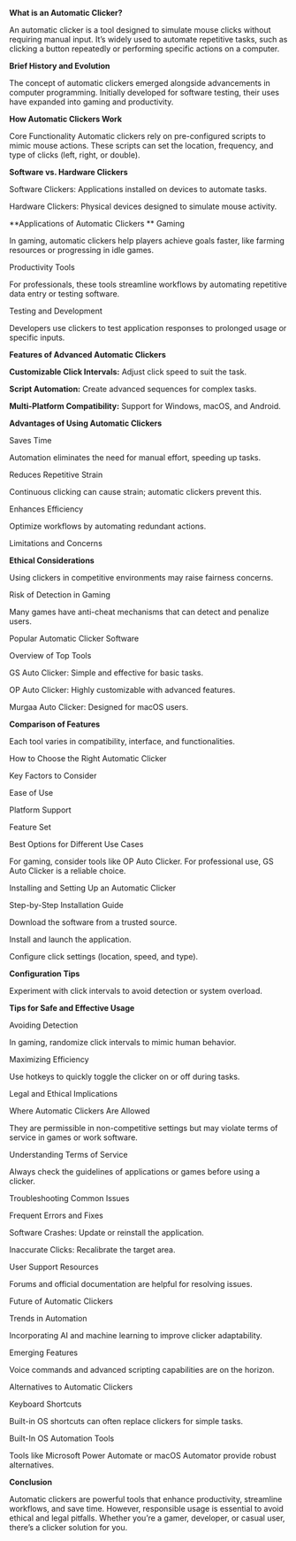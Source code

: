 **What is an Automatic Clicker?**

An automatic clicker is a tool designed to simulate mouse clicks without requiring manual input. It’s widely used to automate repetitive tasks, such as clicking a button repeatedly or performing specific actions on a computer.

**Brief History and Evolution**

The concept of automatic clickers emerged alongside advancements in computer programming. Initially developed for software testing, their uses have expanded into gaming and productivity.

**How Automatic Clickers Work**

Core Functionality
Automatic clickers rely on pre-configured scripts to mimic mouse actions. These scripts can set the location, frequency, and type of clicks (left, right, or double).

**Software vs. Hardware Clickers**

Software Clickers: Applications installed on devices to automate tasks.

Hardware Clickers: Physical devices designed to simulate mouse activity.

**Applications of Automatic Clickers
**
Gaming

In gaming, automatic clickers help players achieve goals faster, like farming resources or progressing in idle games.

Productivity Tools

For professionals, these tools streamline workflows by automating repetitive data entry or testing software.

Testing and Development

Developers use clickers to test application responses to prolonged usage or specific inputs.

**Features of Advanced Automatic Clickers**

**Customizable Click Intervals:** Adjust click speed to suit the task.

**Script Automation:** Create advanced sequences for complex tasks.

**Multi-Platform Compatibility:** Support for Windows, macOS, and Android.

**Advantages of Using Automatic Clickers**

Saves Time

Automation eliminates the need for manual effort, speeding up tasks.

Reduces Repetitive Strain

Continuous clicking can cause strain; automatic clickers prevent this.

Enhances Efficiency

Optimize workflows by automating redundant actions.

Limitations and Concerns

**Ethical Considerations**

Using clickers in competitive environments may raise fairness concerns.

Risk of Detection in Gaming

Many games have anti-cheat mechanisms that can detect and penalize users.

Popular Automatic Clicker Software

Overview of Top Tools

GS Auto Clicker: Simple and effective for basic tasks.

OP Auto Clicker: Highly customizable with advanced features.

Murgaa Auto Clicker: Designed for macOS users.

**Comparison of Features**

Each tool varies in compatibility, interface, and functionalities.

How to Choose the Right Automatic Clicker

Key Factors to Consider

Ease of Use

Platform Support

Feature Set

Best Options for Different Use Cases

For gaming, consider tools like OP Auto Clicker. For professional use, GS Auto Clicker is a reliable choice.

Installing and Setting Up an Automatic Clicker

Step-by-Step Installation Guide

Download the software from a trusted source.

Install and launch the application.

Configure click settings (location, speed, and type).

**Configuration Tips**

Experiment with click intervals to avoid detection or system overload.

**Tips for Safe and Effective Usage**

Avoiding Detection

In gaming, randomize click intervals to mimic human behavior.

Maximizing Efficiency

Use hotkeys to quickly toggle the clicker on or off during tasks.

Legal and Ethical Implications

Where Automatic Clickers Are Allowed

They are permissible in non-competitive settings but may violate terms of service in games or work software.

Understanding Terms of Service

Always check the guidelines of applications or games before using a clicker.

Troubleshooting Common Issues

Frequent Errors and Fixes

Software Crashes: Update or reinstall the application.

Inaccurate Clicks: Recalibrate the target area.

User Support Resources

Forums and official documentation are helpful for resolving issues.

Future of Automatic Clickers

Trends in Automation

Incorporating AI and machine learning to improve clicker adaptability.

Emerging Features

Voice commands and advanced scripting capabilities are on the horizon.

Alternatives to Automatic Clickers

Keyboard Shortcuts

Built-in OS shortcuts can often replace clickers for simple tasks.

Built-In OS Automation Tools

Tools like Microsoft Power Automate or macOS Automator provide robust alternatives.

**Conclusion**

Automatic clickers are powerful tools that enhance productivity, streamline workflows, and save time. However, responsible usage is essential to avoid ethical and legal pitfalls. Whether you’re a gamer, developer, or casual user, there’s a clicker solution for you.

